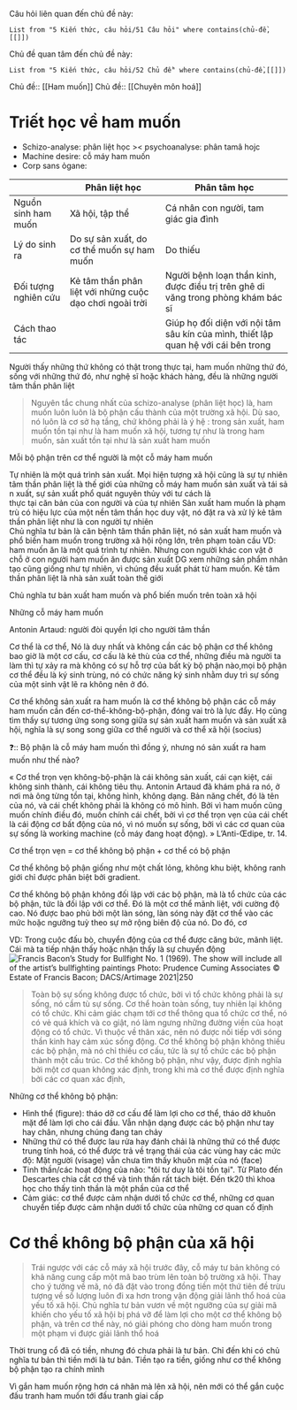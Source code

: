 Câu hỏi liên quan đến chủ đề này:
```dataview
List from "5 Kiến thức, câu hỏi/51 Câu hỏi" where contains(chủ-đề,[[]]) 
```

Chủ đề quan tâm đến chủ đề này:
```dataview
List from "5 Kiến thức, câu hỏi/52 Chủ đề" where contains(chủ-đề,[[]]) 
```

Chủ đề:: [[Ham muốn]]
Chủ đề:: [[Chuyên môn hoá]]
# Triết học về ham muốn
- Schizo-analyse: phân liệt học >< psychoanalyse: phân tamâ hojc
- Machine desire: cỗ máy ham muốn
- Corp sans ỏgane: 

|                      | Phân liệt học                                            | Phân tâm học                                                                       |
| -------------------- | -------------------------------------------------------- | ---------------------------------------------------------------------------------- |
| Nguồn sinh ham muốn  | Xã hội, tập thể                                          | Cá nhân con người, tam giác gia đình                                               |
| Lý do sinh ra        | Do sự sản xuất, do cơ thể muốn sự ham muốn               | Do thiếu                                                                           |
| Đối tượng nghiên cứu | Kẻ tâm thần phân liệt với những cuộc dạo chơi ngoài trời | Người bệnh loạn thần kinh, được điều trị trên ghê di văng trong phòng khám bác sĩ  |
| Cách thao tác        |                                                          | Giúp họ đối diện với nội tâm sâu kín của mình, thiết lập quan hệ với cái bên trong |

Người thấy những thứ không có thật trong thực tại, ham muốn những thứ đó, sống với những thứ đó, như nghệ sĩ hoặc khách hàng, đều là những người tâm thần phân liệt

> Nguyên tắc chung nhất của schizo-analyse (phân liệt học) là, ham muốn luôn luôn là bộ phận cấu thành của một trường xã hội. Dù sao, nó luôn là cơ sở hạ tầng, chứ không phải là ý hệ : trong sản xuất, ham muốn tồn tại như là ham muốn xã hội, tương tự như là trong ham muốn, sản xuất tồn tại như là sản xuất ham muốn

Mỗi bộ phận trên cơ thể người là một cỗ máy ham muốn

Tự nhiên là một quá trình sản xuất. Mọi hiện tượng xã hội cũng là sự tự nhiên
tâm thần phân liệt là thế giới của những cỗ máy ham muốn sản xuất và tái sản xuất, sự sản xuất phổ quát nguyên thủy với tư cách là thực tại căn bản của con người và của tự nhiên
Sản xuất ham muốn là phạm trù có hiệu lực của một nền tâm thần học duy vật, nó đặt ra và xử lý kẻ tâm thần phân liệt như là con người tự nhiên
Chủ nghĩa tư bản là căn bệnh tâm thần phân liệt, nó sản xuất ham muốn và phổ biến ham muốn trong trường xã hội rộng lớn, trên phạm toàn cầu
VD: ham muốn ăn là một quá trình tự nhiên. Nhưng con người khác con vật ở chỗ ở con người ham muốn ăn được sản xuất
DG xem những sản phẩm nhân tạo cũng giống như tự nhiên, vì chúng đều xuất phát từ ham muốn.
Kẻ tâm thần phân liệt là nhà sản xuất toàn thế giới

Chủ nghĩa tư bản xuất ham muốn và phổ biến muốn trên toàn xã hội

Những cỗ máy ham muốn

Antonin Artaud: người đòi quyền lợi cho người tâm thần

Cơ thể là cơ thể,
Nó là duy nhất​
và không cần các bộ phận​
cơ thể không bao giờ là một cơ cấu,​
cơ cấu là kẻ thù của cơ thể,​
những điều mà người ta làm​
thì tự xảy ra​
mà không có sự hỗ trợ của bất kỳ bộ phận nào,​
mọi bộ phận cơ thể đều là ký sinh trùng,​
nó có chức năng ký sinh​
nhằm duy trì sự sống của một sinh vật​
lẽ ra không nên ở đó.​

Cơ thể không sản xuất ra ham muốn là cơ thể không bộ phận
các cỗ máy ham muốn cần đến cơ-thể-không-bộ-phận,  đóng vai trò là lực đẩy. Họ cũng tìm thấy sự tương ứng song song giữa sự sản xuất ham muốn và sản xuất xã hội, nghĩa là sự song song giữa cơ thể người và cơ thể xã hội (socius)

❓:: Bộ phận là cỗ máy ham muốn thì đồng ý, nhưng nó sản xuất ra ham muốn như thế nào?

« Cơ thể trọn vẹn không-bộ-phận là cái không sản xuất, cái cạn kiệt, cái không sinh thành, cái không tiêu thụ. Antonin Artaud đã khám phá ra nó, ở nơi mà ông từng tồn tại, không hình, không dạng. Bản năng chết, đó là tên của nó, và cái chết không phải là không có mô hình. Bởi vì ham muốn cũng muốn chính điều đó, muốn chính cái chết, bởi vì cơ thể trọn vẹn của cái chết là cái động cơ bất động của nó, vì nó muốn sự sống, bởi vì các cơ quan của sự sống là working machine (cỗ máy đang hoạt động). » L’Anti-Œdipe, tr. 14.

Cơ thể trọn vẹn = cơ thể không bộ phận + cơ thể có bộ phận

Cơ thể không bộ phận giống như một chất lỏng, không khu biệt, không ranh giới chỉ được phân biệt bởi gradient. 

Cơ thể không bộ phận không đối lập với các bộ phận, mà là tổ chức của các bộ phận, tức là đối lập với cơ thể. Đó là một cơ thể mãnh liệt, với cường độ cao. Nó được bao phủ bởi một làn sóng, làn sóng này đặt cơ thể vào các mức hoặc ngưỡng tuỳ theo sự mở rộng biên độ của nó. Do đó, cơ 

VD: Trong cuộc đấu bò, chuyển động của cơ thể được căng bức, mãnh liệt. Cái mà ta tiếp nhận thấy hoặc nhận thấy là sự chuyển động
![Francis Bacon’s Study for Bullfight No. 1 (1969). The show will include all of the artist’s bullfighting paintings Photo: Prudence Cuming Associates © Estate of Francis Bacon; DACS/Artimage 2021|250](https://cdn.sanity.io/images/cxgd3urn/production/b1c7d1bca151556ae4194ef15e5ced86ae0a6f45-1182x1600.jpg?w=1920&h=2599&fit=crop&auto=format)

>Toàn bộ sự sống không được tổ chức, bởi vì tổ chức không phải là sự sống, nó cầm tù sự sống. Cơ thể hoàn toàn sống, tuy nhiên lại không có tổ chức. Khi cảm giác chạm tới cơ thể thông qua tổ chức cơ thể, nó có vẻ quá khích và co giật, nó làm ngưng những đường viền của hoạt động có tổ chức. Vì thuộc về thân xác, nên nó được nối tiếp với sóng thần kinh hay cảm xúc sống động.
>Cơ thể không bộ phận không thiếu các bộ phận, mà nó chỉ thiếu cơ cấu, tức là sự tổ chức các bộ phận thành một cấu trúc. Cơ thể không bộ phận, như vậy, được định nghĩa bởi một cơ quan không xác định, trong khi mà cơ thể được định nghĩa bởi các cơ quan xác định,

Những cơ thể không bộ phận:
- Hình thể (figure): tháo dỡ cơ cấu để làm lợi cho cơ thể, tháo dỡ khuôn mặt để làm lợi cho cái đầu. Vẫn nhận dạng được các bộ phận như tay hay chân, nhưng chúng đang tan chảy
- Những thứ có thể được lau rửa hay đánh chải là những thứ có thể được trung tính hoá, có thể được trả về trạng thái của các vùng hay các mức độ: Mặt người (visage) vẫn chưa tìm thấy khuôn mặt của nó (face) 
- Tinh thần/các hoạt động của não: "tôi tư duy là tôi tồn tại". Từ Plato đến Descartes chia cắt cơ thể và tinh thần rất tách biệt. Đến tk20 thì khoa học cho thấy tinh thần là một phần của cơ thể
- Cảm giác: cơ thể được cảm nhận dưới tổ chức cơ thể, những cơ quan chuyển tiếp được cảm nhận dưới tổ chức của những cơ quan cố định
# Cơ thể không bộ phận của xã hội
> Trái ngược với các cỗ máy xã hội trước đây, cỗ máy tư bản không có khả năng cung cấp một mã bao trùm lên toàn bộ trường xã hội. Thay cho ý tưởng về mã, nó đã đặt vào trong đồng tiền một thứ tiên đề trừu tượng về số lượng luôn đi xa hơn trong vận động giải lãnh thổ hoá của yếu tố xã hội. Chủ nghĩa tư bản vươn về một ngưỡng của sự giải mã khiến cho yếu tố xã hội bị phá vỡ để làm lợi cho một cơ thể không bộ phận, và trên cơ thể này, nó giải phóng cho dòng ham muốn trong một phạm vi được giải lãnh thổ hoá


Thời trung cổ đã có tiền, nhưng đó chưa phải là tư bản. Chỉ đến khi có chủ nghĩa tư bản thì tiền mới là tư bản. Tiền tạo ra tiền, giống như cơ thể không bộ phận tạo ra chính mình

Vì gắn ham muốn rộng hơn cá nhân mà lên xã hội, nên mới có thể gắn cuộc đấu tranh ham muốn tới đấu tranh giai cấp